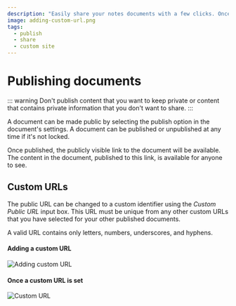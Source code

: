 ```yaml
---
description: "Easily share your notes documents with a few clicks. Once published, the publicly visible link to the document will be available. The content in the document, published to this link, is available for anyone to see."
image: adding-custom-url.png
tags:
  - publish
  - share
  - custom site
---
```


# Publishing documents

::: warning
Don't publish content that you want to keep private or content that contains private information that you don't want to share.
:::

A document can be made public by selecting the publish option in the document's settings. A document can be published or unpublished at any time if it's not locked.

Once published, the publicly visible link to the document will be available. The content in the document, published to this link, is available for anyone to see.

## Custom URLs

The public URL can be changed to a custom identifier using the _Custom Public URL_ input box. This URL must be unique from any other custom URLs that you have selected for your other published documents.

A valid URL contains only letters, numbers, underscores, and hyphens.

#### Adding a custom URL

![Adding custom URL](/adding-custom-url.png)

#### Once a custom URL is set

![Custom URL](/custom-url.png)
